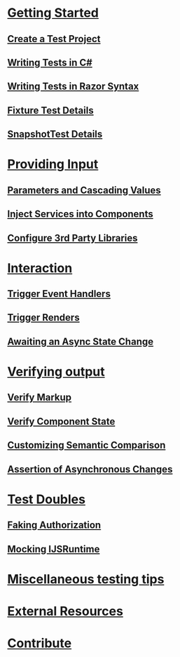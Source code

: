 # [Getting Started](xref:getting-started)
## [Create a Test Project](xref:create-test-project)
## [Writing Tests in C#](xref:writing-csharp-tests)
## [Writing Tests in Razor Syntax](xref:writing-razor-tests)
## [Fixture Test Details](xref:fixture-details)
## [SnapshotTest Details](xref:snapshottest-details)

# [Providing Input](xref:providing-input)
## [Parameters and Cascading Values](xref:passing-parameters-to-components)
## [Inject Services into Components](xref:inject-services)
## [Configure 3rd Party Libraries](xref:configure-3rd-party-libs)

# [Interaction](xref:interaction)
## [Trigger Event Handlers](xref:trigger-event-handlers)
## [Trigger Renders](xref:trigger-renders)
## [Awaiting an Async State Change](xref:awaiting-async-state)

# [Verifying output](xref:verification)
## [Verify Markup](xref:verify-markup)
## [Verify Component State](xref:verify-component-state)
## [Customizing Semantic Comparison](xref:semantic-html-comparison)
## [Assertion of Asynchronous Changes](xref:async-assertion)

# [Test Doubles](xref:test-doubles)
## [Faking Authorization](xref:faking-auth)
## [Mocking IJSRuntime](xref:mocking-ijsruntime)

# [Miscellaneous testing tips](xref:misc-test-tips)
# [External Resources](xref:external-resources)
# [Contribute](contribute.md)
